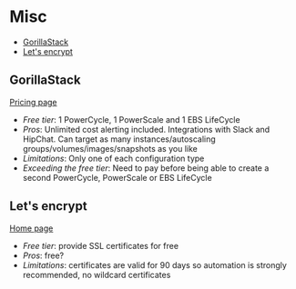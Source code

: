 # Misc

<!-- TOC depthFrom:2 -->

- [GorillaStack](#gorillastack)
- [Let's encrypt](#lets-encrypt)

<!-- /TOC -->

## GorillaStack

[Pricing page](https://www.gorillastack.com/pricing)

* *Free tier*: 1 PowerCycle, 1 PowerScale and 1 EBS LifeCycle
* *Pros*: Unlimited cost alerting included. Integrations with Slack and HipChat. Can target as many instances/autoscaling groups/volumes/images/snapshots as you like 
* *Limitations*: Only one of each configuration type
* *Exceeding the free tier*: Need to pay before being able to create a second PowerCycle, PowerScale or EBS LifeCycle

## Let's encrypt

[Home page](https://letsencrypt.org/)

* *Free tier*: provide SSL certificates for free
* *Pros*: free?
* *Limitations*: certificates are valid for 90 days so automation is strongly recommended, no wildcard certificates
